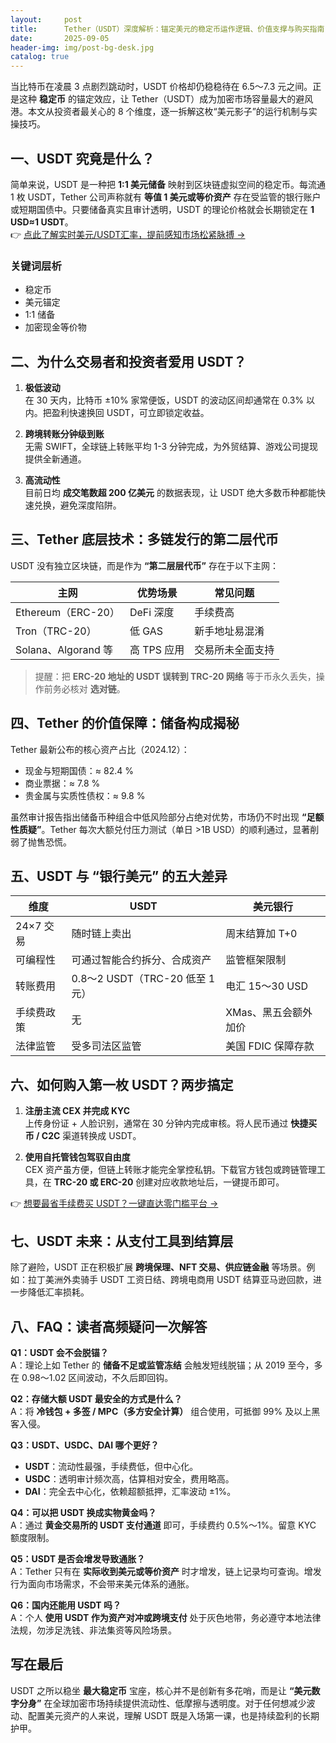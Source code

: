 ```yaml
---
layout:     post
title:      Tether（USDT）深度解析：锚定美元的稳定币运作逻辑、价值支撑与购买指南
date:       2025-09-05
header-img: img/post-bg-desk.jpg
catalog: true
---
```


当比特币在凌晨 3 点剧烈跳动时，USDT 价格却仍稳稳待在 6.5～7.3 元之间。正是这种 **稳定币** 的锚定效应，让 Tether（USDT）成为加密市场容量最大的避风港。本文从投资者最关心的 8 个维度，逐一拆解这枚“美元影子”的运行机制与实操技巧。

## 一、USDT 究竟是什么？

简单来说，USDT 是一种把 **1:1 美元储备** 映射到区块链虚拟空间的稳定币。每流通 1 枚 USDT，Tether 公司声称就有 **等值 1 美元或等价资产** 存在受监管的银行账户或短期国债中。只要储备真实且审计透明，USDT 的理论价格就会长期锁定在 **1 USD≈1 USDT**。  
👉 [点此了解实时美元/USDT汇率，提前感知市场松紧脉搏 →](https://okxdog.com/)

### 关键词层析
- 稳定币  
- 美元锚定  
- 1:1 储备  
- 加密现金等价物  

## 二、为什么交易者和投资者爱用 USDT？

1. **极低波动**  
   在 30 天内，比特币 ±10% 家常便饭，USDT 的波动区间却通常在 0.3% 以内。把盈利快速换回 USDT，可立即锁定收益。

2. **跨境转账分钟级到账**  
   无需 SWIFT，全球链上转账平均 1-3 分钟完成，为外贸结算、游戏公司提现提供全新通道。

3. **高流动性**  
   目前日均 **成交笔数超 200 亿美元** 的数据表现，让 USDT 绝大多数币种都能快速兑换，避免深度陷阱。

## 三、Tether 底层技术：多链发行的第二层代币

USDT 没有独立区块链，而是作为 **“第二层层代币”** 存在于以下主网：

| 主网 | 优势场景 | 常见问题 |
|---|---|---|
| Ethereum（ERC-20） | DeFi 深度 | 手续费高 |
| Tron（TRC-20） | 低 GAS | 新手地址易混淆 |
| Solana、Algorand 等 | 高 TPS 应用 | 交易所未全面支持 |

> 提醒：把 **ERC-20 地址的 USDT 误转到 TRC-20 网络** 等于币永久丢失，操作前务必核对 **选对链**。

## 四、Tether 的价值保障：储备构成揭秘

Tether 最新公布的核心资产占比（2024.12）：

- 现金与短期国债：≈ 82.4 %  
- 商业票据：≈ 7.8 %  
- 贵金属与实质性债权：≈ 9.8 %  

虽然审计报告指出储备币种组合中低风险部分占绝对优势，市场仍不时出现 **“足额性质疑”**。Tether 每次大额兑付压力测试（单日 >1B USD）的顺利通过，显著削弱了抛售恐慌。

## 五、USDT 与 “银行美元” 的五大差异

| 维度 | USDT | 美元银行 |
|---|---|---|
| 24×7 交易 | 随时链上卖出 | 周末结算加 T+0 |
| 可编程性 | 可通过智能合约拆分、合成资产 | 监管框架限制 |
| 转账费用 | 0.8～2 USDT（TRC-20 低至 1 元） | 电汇 15～30 USD |
| 手续费政策 | 无 | XMas、黑五会额外加价 |
| 法律监管 | 受多司法区监管 | 美国 FDIC 保障存款 |

## 六、如何购入第一枚 USDT？两步搞定

1. **注册主流 CEX 并完成 KYC**  
   上传身份证 + 人脸识别，通常在 30 分钟内完成审核。将人民币通过 **快捷买币 / C2C** 渠道转换成 USDT。

2. **使用自托管钱包驾驭自由度**  
   CEX 资产虽方便，但链上转账才能完全掌控私钥。下载官方钱包或跨链管理工具，在 **TRC-20 或 ERC-20** 创建对应收款地址后，一键提币即可。

👉 [想要最省手续费买 USDT？一键直达零门槛平台 →](https://okxdog.com/)

## 七、USDT 未来：从支付工具到结算层

除了避险，USDT 正在积极扩展 **跨境保理、NFT 交易、供应链金融** 等场景。例如：拉丁美洲外卖骑手 USDT 工资日结、跨境电商用 USDT 结算亚马逊回款，进一步降低汇率损耗。

## 八、FAQ：读者高频疑问一次解答

**Q1：USDT 会不会脱锚？**  
A：理论上如 Tether 的 **储备不足或监管冻结** 会触发短线脱锚；从 2019 至今，多在 0.98～1.02 区间波动，不久后即回钩。

**Q2：存储大额 USDT 最安全的方式是什么？**  
A：将 **冷钱包 + 多签 / MPC（多方安全计算）** 组合使用，可抵御 99% 及以上黑客入侵。

**Q3：USDT、USDC、DAI 哪个更好？**  
- **USDT**：流动性最强，手续费低，但中心化。  
- **USDC**：透明审计频次高，估算相对安全，费用略高。  
- **DAI**：完全去中心化，依赖超额抵押，汇率波动 ±1%。

**Q4：可以把 USDT 换成实物黄金吗？**  
A：通过 **黄金交易所的 USDT 支付通道** 即可，手续费约 0.5%〜1%。留意 KYC 额度限制。

**Q5：USDT 是否会增发导致通胀？**  
A：Tether 只有在 **实际收到美元或等价资产** 时才增发，链上记录均可查询。增发行为面向市场需求，不会带来美元体系的通胀。

**Q6：国内还能用 USDT 吗？**  
A：个人 **使用 USDT 作为资产对冲或跨境支付** 处于灰色地带，务必遵守本地法律法规，勿涉足洗钱、非法集资等风险场景。

## 写在最后

USDT 之所以稳坐 **最大稳定币** 宝座，核心并不是创新有多花哨，而是让 **“美元数字分身”** 在全球加密市场持续提供流动性、低摩擦与透明度。对于任何想减少波动、配置美元资产的人来说，理解 USDT 既是入场第一课，也是持续盈利的长期护甲。